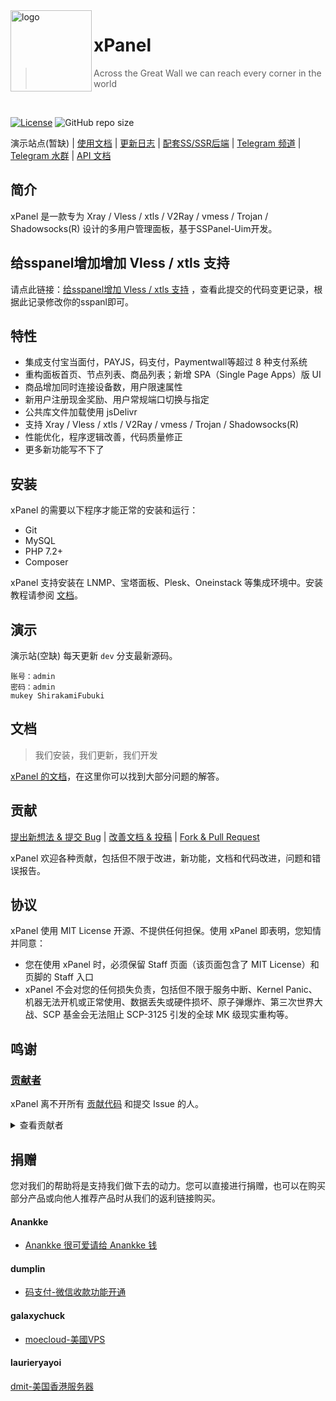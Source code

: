<img src="https://cdn.jsdelivr.net/npm/skx@0.1.3/img/uim-logo-round.png" alt="logo" width="130" height="130" align="left" />

<h1>xPanel</h1>

> Across the Great Wall we can reach every corner in the world

<br/>

[![License](https://img.shields.io/github/license/Anankke/SSPanel-Uim?style=flat-square)](https://github.com/xray-v2ray-ss/xPanel/blob/master/LICENSE)
![GitHub repo size](https://img.shields.io/github/repo-size/anankke/sspanel-uim?style=flat-square&color=328657)

演示站点(暂缺) | [使用文档](https://wiki.sspanel.host) | [更新日志](https://github.com/xray-v2ray-ss/xPanel/releases) | [配套SS/SSR后端](https://github.com/Anankke/shadowsocks-mod) | [Telegram 频道](https://t.me/xraypanel) | [Telegram 水群](https://t.me/xraypanel) | [API 文档](https://marcosteam.gitbook.io/sspanel-api/)

## 简介

xPanel 是一款专为 Xray / Vless / xtls / V2Ray / vmess / Trojan / Shadowsocks(R) 设计的多用户管理面板，基于SSPanel-Uim开发。

## 给sspanel增加增加 Vless / xtls 支持
请点此链接：[给sspanel增加 Vless / xtls 支持](https://github.com/xray-v2ray-ss/xPanel/commit/d874b56c758c931bc68f5867117c0f4c79e50ae2) ，查看此提交的代码变更记录，根据此记录修改你的sspanl即可。

## 特性

- 集成支付宝当面付，PAYJS，码支付，Paymentwall等超过 8 种支付系统
- 重构面板首页、节点列表、商品列表；新增 SPA（Single Page Apps）版 UI
- 商品增加同时连接设备数，用户限速属性
- 新用户注册现金奖励、用户常规端口切换与指定
- 公共库文件加载使用 jsDelivr
- 支持  Xray / Vless / xtls / V2Ray / vmess / Trojan / Shadowsocks(R)
- 性能优化，程序逻辑改善，代码质量修正
- 更多新功能写不下了

## 安装

xPanel 的需要以下程序才能正常的安装和运行：

- Git
- MySQL
- PHP 7.2+
- Composer

xPanel 支持安装在 LNMP、宝塔面板、Plesk、Oneinstack 等集成环境中。安装教程请参阅 [文档](https://wiki.sspanel.host)。

## 演示

演示站(空缺) 每天更新 `dev` 分支最新源码。

```
账号：admin
密码：admin
mukey ShirakamiFubuki
```

## 文档

> 我们安装，我们更新，我们开发

[xPanel 的文档](https://wiki.sspanel.host)，在这里你可以找到大部分问题的解答。

## 贡献

[提出新想法 & 提交 Bug](https://github.com/xray-v2ray-ss/xPanel/issues/new) | [改善文档 & 投稿](https://github.com/xray-v2ray-ss/xPanel/Wiki) | [Fork & Pull Request](https://github.com/xray-v2ray-ss/xPanel/fork)

xPanel 欢迎各种贡献，包括但不限于改进，新功能，文档和代码改进，问题和错误报告。

## 协议

xPanel 使用 MIT License 开源、不提供任何担保。使用 xPanel 即表明，您知情并同意：

- 您在使用 xPanel 时，必须保留 Staff 页面（该页面包含了 MIT License）和页脚的 Staff 入口
- xPanel 不会对您的任何损失负责，包括但不限于服务中断、Kernel Panic、机器无法开机或正常使用、数据丢失或硬件损坏、原子弹爆炸、第三次世界大战、SCP 基金会无法阻止 SCP-3125 引发的全球 MK 级现实重构等。


## 鸣谢

### [贡献者](https://github.com/xray-v2ray-ss/xPanel/graphs/contributors)

xPanel 离不开所有 [贡献代码](https://github.com/xray-v2ray-ss/xPanel/graphs/contributors) 和提交 Issue 的人。

<details>
<summary>查看贡献者</summary>

[**xray-v2ray-ss**](https://github.com/xray-v2ray-ss)

- 面板现 **维护者**

[**Anankke**](https://github.com/Anankke) 、 [**dumplin**](https://github.com/dumplin233)

- 面板 **原作者**

- 码支付对接 + 码支付当面付二合一
- 为面板加入 AFF 链接功能
- 商品增加限速和限制 ip 属性
- 多端口订阅
- 解决用户列表加载缓慢历史遗留问题

[**RinSAMA**](https://github.com/mxihan)

- 整理分类 config.php
- 美观性调整
- 客服系统优化

[**miku**](https://github.com/xcxnig)

- 美观和性能优化

[**Tony Zou**](https://github.com/ZJY2003)

- 为公告增加群发邮件功能
- 节点负载情况显示&用户账户过期在首页弹窗提醒
- 增加返利列表

[**Indexyz**](https://github.com/Indexyz)

- 为面板增加 v2Ray 功能

[**NeverBehave**](https://github.com/NeverBehave)

- 添加 Telegram OAuth

[**CGDF**](https://github.com/TheCGDF)

- xcat 一键 update
- 用户列表分页加载

[**CHEN**](https://github.com/ChenSee)

- 免签约支付宝与微信，自带监听，不需第三方软件，直接到个人账户

[**laurieryayoi**](https://github.com/laurieryayoi)

- 重做美化UI（~~援交~~圆角化）
- 新版 Vue(SPA) 版界面
- 重写节点列表，支持分级显示所有级别节点

[**Sukka**](https://github.com/SukkaW)

- Travis CI 持续集成
- 单元测试
- 全站 JavaScript 重写
- 新版 Wiki 的搭建和维护

[**GeekQu**](https://github.com/GeekQu)

- 面板 Bug 修复与维护

[**M1Screw**](https://github.com/M1Screw)

- Wiki 维护与重写部分安装教程
- 面板 Bug 修复与维护
- 前端公共库版本更新

</details>

## 捐赠

您对我们的帮助将是支持我们做下去的动力。您可以直接进行捐赠，也可以在购买部分产品或向他人推荐产品时从我们的返利链接购买。

#### Anankke

- [Anankke 很可爱请给 Anankke 钱](https://t.me/anankke/7)

#### dumplin

- [码支付-微信收款功能开通](https://codepay.fateqq.com/i/39756)

#### galaxychuck

- [moecloud-美國VPS](https://lite.moe/aff.php?aff=56)

#### laurieryayoi

[dmit-美国香港服务器](https://www.dmit.io/aff.php?aff=912)

